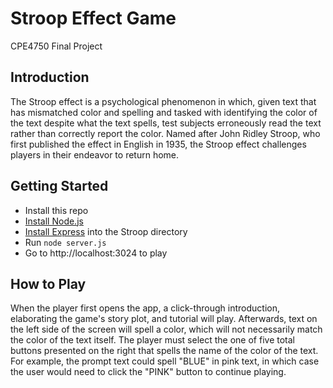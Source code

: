 # Stroop Effect Game
CPE4750 Final Project

Introduction
------------
The Stroop effect is a psychological phenomenon in which, given text that has mismatched color and spelling and tasked with identifying the color of the text despite what the text spells, test subjects erroneously read the text rather than correctly report the color. Named after John Ridley Stroop, who first published the effect in English in 1935, the Stroop effect challenges players in their endeavor to return home.

Getting Started
---------------
- Install this repo
- [Install Node.js](https://nodejs.org/en/download/)
- [Install Express](https://expressjs.com/en/starter/installing.html) into the Stroop directory
- Run `node server.js`
- Go to http://localhost:3024 to play

How to Play
-----------
When the player first opens the app, a click-through introduction, elaborating the game's story plot, and tutorial will play. Afterwards, text on the left side of the screen will spell a color, which will not necessarily match the color of the text itself. The player must select the one of five total buttons presented on the right that spells the name of the color of the text. For example, the prompt text could spell "BLUE" in pink text, in which case the user would need to click the "PINK" button to continue playing.
